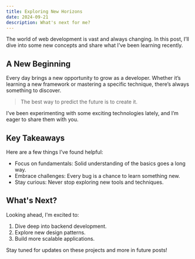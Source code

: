 ```yaml
---
title: Exploring New Horizons
date: 2024-09-21
description: What's next for me?
---
```


The world of web development is vast and always changing. In this post, I’ll dive into some new concepts and share what I’ve been learning recently.

## A New Beginning

Every day brings a new opportunity to grow as a developer. Whether it’s learning a new framework or mastering a specific technique, there’s always something to discover.

> The best way to predict the future is to create it.


I’ve been experimenting with some exciting technologies lately, and I’m eager to share them with you.

## Key Takeaways

Here are a few things I’ve found helpful:

- Focus on fundamentals: Solid understanding of the basics goes a long way.
- Embrace challenges: Every bug is a chance to learn something new.
- Stay curious: Never stop exploring new tools and techniques.

## What's Next?

Looking ahead, I'm excited to:
1. Dive deep into backend development.
2. Explore new design patterns.
3. Build more scalable applications.

Stay tuned for updates on these projects and more in future posts!



